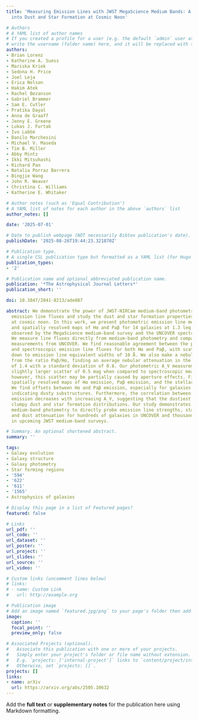 ```yaml
---
title: 'Measuring Emission Lines with JWST MegaScience Medium Bands: A New Window
  into Dust and Star Formation at Cosmic Noon'

# Authors
# A YAML list of author names
# If you created a profile for a user (e.g. the default `admin` user at `content/authors/admin/`), 
# write the username (folder name) here, and it will be replaced with their full name and linked to their profile.
authors:
- Brian Lorenz
- Katherine A. Suess
- Mariska Kriek
- Sedona H. Price
- Joel Leja
- Erica Nelson
- Hakim Atek
- Rachel Bezanson
- Gabriel Brammer
- Sam E. Cutler
- Pratika Dayal
- Anna de Graaff
- Jenny E. Greene
- Lukas J. Furtak
- Ivo Labbé
- Danilo Marchesini
- Michael V. Maseda
- Tim B. Miller
- Abby Mintz
- Ikki Mitsuhashi
- Richard Pan
- Natalia Porraz Barrera
- Bingjie Wang
- John R. Weaver
- Christina C. Williams
- Katherine E. Whitaker

# Author notes (such as 'Equal Contribution')
# A YAML list of notes for each author in the above `authors` list
author_notes: []

date: '2025-07-01'

# Date to publish webpage (NOT necessarily Bibtex publication's date).
publishDate: '2025-08-26T19:44:23.321870Z'

# Publication type.
# A single CSL publication type but formatted as a YAML list (for Hugo requirements).
publication_types:
- '2'

# Publication name and optional abbreviated publication name.
publication: '*The Astrophysical Journal Letters*'
publication_short: ''

doi: 10.3847/2041-8213/ade887

abstract: We demonstrate the power of JWST-NIRCam medium-band photometry to measure
  emission line fluxes and study the dust and star formation properties of galaxies
  at cosmic noon. In this work, we present photometric emission line measurements
  and spatially resolved maps of Hα and Paβ for 14 galaxies at 1.3 leq z leq 2.4,
  observed by the MegaScience medium-band survey and the UNCOVER spectroscopic survey.
  We measure line fluxes directly from medium-band photometry and compare with spectroscopic
  measurements from UNCOVER. We find reasonable agreement between the photometric
  and spectroscopic emission line fluxes for both Hα and Paβ, with scatter <0.15 dex
  down to emission line equivalent widths of 10 ̊A. We also make a nebular dust measurement
  from the ratio Paβ/Hα, finding an average nebular attenuation in the V band, A_V,
  of 1.4 with a standard deviation of 0.8. Our photometric A_V measurements show a
  slightly larger scatter of 0.5 mag when compared to spectroscopic measurements;
  however, this scatter may be partially caused by aperture effects. Finally, we produce
  spatially resolved maps of Hα emission, Paβ emission, and the stellar continuum.
  We find offsets between Hα and Paβ emission, especially for galaxies with high A_V,
  indicating dusty substructures. Furthermore, the correlation between Hα and continuum
  emission decreases with increasing A_V, suggesting that the dustiest objects have
  clumpy dust and star formation distributions. Our study demonstrates the power of
  medium-band photometry to directly probe emission line strengths, star formation,
  and dust attenuation for hundreds of galaxies in UNCOVER and thousands of galaxies
  in upcoming JWST medium-band surveys.

# Summary. An optional shortened abstract.
summary: ''

tags:
- Galaxy evolution
- Galaxy structure
- Galaxy photometry
- Star forming regions
- '594'
- '622'
- '611'
- '1565'
- Astrophysics of galaxies

# Display this page in a list of Featured pages?
featured: false

# Links
url_pdf: ''
url_code: ''
url_dataset: ''
url_poster: ''
url_project: ''
url_slides: ''
url_source: ''
url_video: ''

# Custom links (uncomment lines below)
# links:
# - name: Custom Link
#   url: http://example.org

# Publication image
# Add an image named `featured.jpg/png` to your page's folder then add a caption below.
image:
  caption: ''
  focal_point: ''
  preview_only: false

# Associated Projects (optional).
#   Associate this publication with one or more of your projects.
#   Simply enter your project's folder or file name without extension.
#   E.g. `projects: ['internal-project']` links to `content/project/internal-project/index.md`.
#   Otherwise, set `projects: []`.
projects: []
links:
- name: arXiv
  url: https://arxiv.org/abs/2505.10632
---
```


Add the **full text** or **supplementary notes** for the publication here using Markdown formatting.
